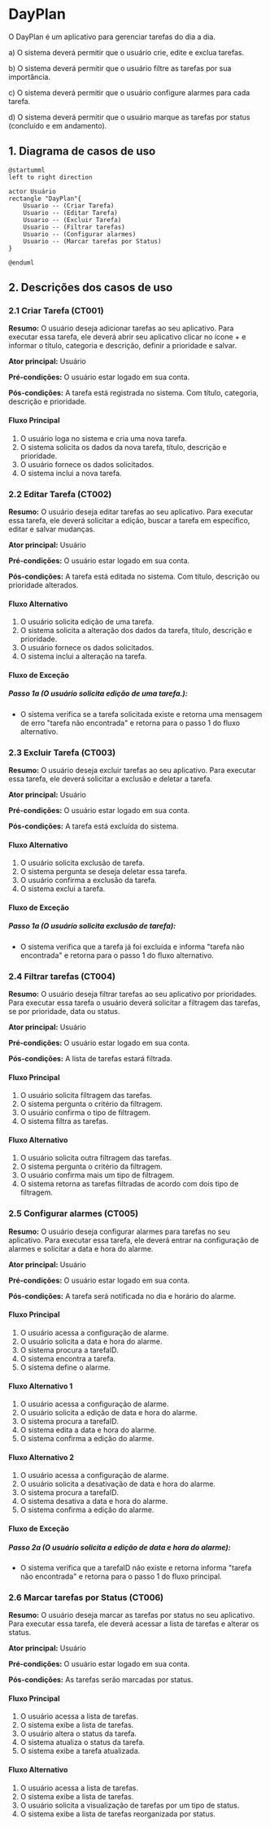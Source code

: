 # DayPlan

O DayPlan é um aplicativo para gerenciar tarefas do dia a dia.

a) O sistema deverá permitir que o usuário crie, edite e exclua tarefas.

b) O sistema deverá permitir que o usuário filtre as tarefas por sua importância.

c) O sistema deverá permitir que o usuário configure alarmes para cada tarefa.

d) O sistema deverá permitir que o usuário marque as tarefas por status (concluído e em andamento).

## 1. Diagrama de casos de uso
``` plantuml
@startumml
left to right direction

actor Usuário
rectangle "DayPlan"{
    Usuario -- (Criar Tarefa)
    Usuario -- (Editar Tarefa)
    Usuario -- (Excluir Tarefa)
    Usuario -- (Filtrar tarefas)
    Usuario -- (Configurar alarmes)
    Usuario -- (Marcar tarefas por Status)
}
     
@enduml
```
## 2. Descrições dos casos de uso

### 2.1 Criar Tarefa (CT001)

**Resumo:** O usuário deseja adicionar tarefas ao seu aplicativo. Para executar essa tarefa, ele deverá abrir seu aplicativo clicar no ícone + e informar o título, categoria e descrição, definir a prioridade e salvar.  

**Ator principal:** Usuário

**Pré-condições:** O usuário estar logado em sua conta.

**Pós-condições:** A tarefa está registrada no sistema. Com título, categoria, descrição e prioridade.  

#### Fluxo Principal

1. O usuário loga no sistema e cria uma nova tarefa.
2. O sistema solicita os dados da nova tarefa, título, descrição e prioridade.
3. O usuário fornece os dados solicitados.
4. O sistema inclui a nova tarefa.

### 2.2 Editar Tarefa (CT002)

**Resumo:** O usuário deseja editar tarefas ao seu aplicativo. Para executar essa tarefa, ele deverá solicitar a edição, buscar a tarefa em específico, editar e salvar mudanças.

**Ator principal:** Usuário

**Pré-condições:** O usuário estar logado em sua conta.

**Pós-condições:** A tarefa está editada no sistema. Com título, descrição ou prioridade alterados.  

#### Fluxo Alternativo

1. O usuário solicita edição de uma tarefa.
2. O sistema solicita a alteração dos dados da tarefa, título, descrição e prioridade.
3. O usuário fornece os dados solicitados.
4. O sistema inclui a alteração na tarefa.

#### Fluxo de Exceção

##### Passo 1a (O usuário solicita edição de uma tarefa.):

* O sistema verifica se a tarefa solicitada existe e retorna uma mensagem de erro "tarefa não encontrada" e retorna para o passo 1 do fluxo alternativo.

### 2.3 Excluir Tarefa (CT003)

**Resumo:** O usuário deseja excluir tarefas ao seu aplicativo. Para executar essa tarefa, ele deverá solicitar a exclusão e deletar a tarefa.

**Ator principal:** Usuário

**Pré-condições:** O usuário estar logado em sua conta.

**Pós-condições:** A tarefa está excluída do sistema.

#### Fluxo Alternativo

1. O usuário solicita exclusão de tarefa.
2. O sistema pergunta se deseja deletar essa tarefa.
3. O usuário confirma a exclusão da tarefa.
4. O sistema exclui a tarefa. 

#### Fluxo de Exceção

##### Passo 1a (O usuário solicita exclusão de tarefa):

* O sistema verifica que a tarefa já foi excluída e informa "tarefa não encontrada" e retorna para o passo 1 do fluxo alternativo.

### 2.4 Filtrar tarefas (CT004)

**Resumo:** O usuário deseja filtrar tarefas ao seu aplicativo por prioridades. Para executar essa tarefa o usuário deverá solicitar a filtragem das tarefas, se por prioridade, data ou status.

**Ator principal:** Usuário

**Pré-condições:** O usuário estar logado em sua conta.

**Pós-condições:** A lista de tarefas estará filtrada.

#### Fluxo Principal 

1. O usuário solicita filtragem das tarefas.
2. O sistema pergunta o critério da filtragem.
3. O usuário confirma o tipo de filtragem.
4. O sistema filtra as tarefas. 

#### Fluxo Alternativo

1. O usuário solicita outra filtragem das tarefas.
2. O sistema pergunta o critério da filtragem.
3. O usuário confirma mais um tipo de filtragem.
4. O sistema retorna as tarefas filtradas de acordo com dois tipo de filtragem.


### 2.5 Configurar alarmes (CT005)

**Resumo:** O usuário deseja configurar alarmes para tarefas no seu aplicativo. Para executar essa tarefa, ele deverá entrar na configuração de alarmes e solicitar a data e hora do alarme.

**Ator principal:** Usuário

**Pré-condições:** O usuário estar logado em sua conta.

**Pós-condições:** A tarefa será notificada no dia e horário do alarme.

#### Fluxo Principal

1. O usuário acessa a configuração de alarme.
2. O usuário solicita a data e hora do alarme.
3. O sistema procura a tarefaID.
4. O sistema encontra a tarefa.
5. O sistema define o alarme. 

#### Fluxo Alternativo 1

1. O usuário acessa a configuração de alarme.
2. O usuário solicita a edição de data e hora do alarme.
3. O sistema procura a tarefaID.
4. O sistema edita a data e hora do alarme.
5. O sistema confirma a edição do alarme.

#### Fluxo Alternativo 2

1. O usuário acessa a configuração de alarme.
2. O usuário solicita a desativação de data e hora do alarme.
3. O sistema procura a tarefaID.
4. O sistema desativa a data e hora do alarme.
5. O sistema confirma a edição do alarme.


#### Fluxo de Exceção

##### Passo 2a (O usuário solicita a edição de data e hora do alarme):

* O sistema verifica que a tarefaID não existe e retorna informa "tarefa não encontrada" e retorna para o passo 1 do fluxo principal.

### 2.6 Marcar tarefas por Status (CT006)

**Resumo:** O usuário deseja marcar as tarefas por status no seu aplicativo. Para executar essa tarefa, ele deverá acessar a lista de tarefas e alterar os status.

**Ator principal:** Usuário

**Pré-condições:** O usuário estar logado em sua conta.

**Pós-condições:** As tarefas serão marcadas por status.

#### Fluxo Principal

1. O usuário acessa a lista de tarefas.
2. O sistema exibe a lista de tarefas.
3. O usuário altera o status da tarefa.
4. O sistema atualiza o status da tarefa.
5. O sistema exibe a tarefa atualizada. 

#### Fluxo Alternativo 

1. O usuário acessa a lista de tarefas.
2. O sistema exibe a lista de tarefas.
3. O usuário solicita a visualização de tarefas por um tipo de status.
4. O sistema exibe a lista de tarefas reorganizada por status.


